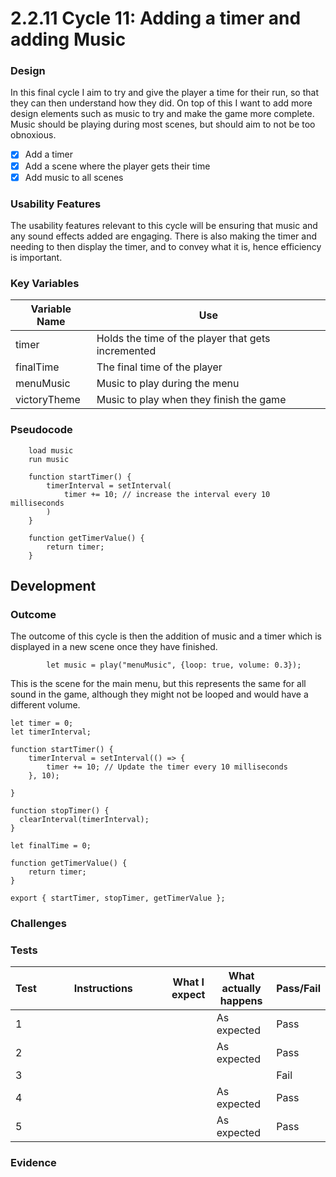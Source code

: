 # 2.2.11 Cycle 11: Adding a timer and adding Music

### Design

In this final cycle I aim to try and give the player a time for their run, so that they can then understand how they did. On top of this I want to add more design elements such as music to try and make the game more complete. Music should be playing during most scenes, but should aim to not be too obnoxious.

* [x] Add a timer
* [x] Add a scene where the player gets their time
* [x] Add music to all scenes

### Usability Features

The usability features relevant to this cycle will be ensuring that music and any sound effects added are engaging. There is also making the timer and needing to then display the timer, and to convey what it is, hence efficiency is important.

### Key Variables

| Variable Name | Use                                                |
| ------------- | -------------------------------------------------- |
| timer         | Holds the time of the player that gets incremented |
| finalTime     | The final time of the player                       |
| menuMusic     | Music to play during the menu                      |
| victoryTheme  | Music to play when they finish the game            |

### Pseudocode

```
    load music
    run music
    
    function startTimer() {
        timerInterval = setInterval(
            timer += 10; // increase the interval every 10 milliseconds
        )
    }
    
    function getTimerValue() {
        return timer;
    }
```

## Development

### Outcome

The outcome of this cycle is then the addition of music and a timer which is displayed in a new scene once they have finished.

```
        let music = play("menuMusic", {loop: true, volume: 0.3}); 
```

This is the scene for the main menu, but this represents the same for all sound in the game, although they might not be looped and would have a different volume.

```
let timer = 0;
let timerInterval;

function startTimer() {
    timerInterval = setInterval(() => {
        timer += 10; // Update the timer every 10 milliseconds
    }, 10);
 
}

function stopTimer() {
  clearInterval(timerInterval);
}

let finalTime = 0;

function getTimerValue() {
    return timer;
}

export { startTimer, stopTimer, getTimerValue };
```

### Challenges



### Tests

<table><thead><tr><th>Test</th><th width="182">Instructions</th><th>What I expect</th><th>What actually happens</th><th>Pass/Fail</th></tr></thead><tbody><tr><td>1</td><td></td><td></td><td>As expected</td><td>Pass</td></tr><tr><td>2</td><td></td><td></td><td>As expected</td><td>Pass</td></tr><tr><td>3</td><td></td><td> </td><td></td><td>Fail</td></tr><tr><td>4</td><td></td><td></td><td>As expected</td><td>Pass</td></tr><tr><td>5</td><td></td><td></td><td>As expected</td><td>Pass</td></tr></tbody></table>

### Evidence
